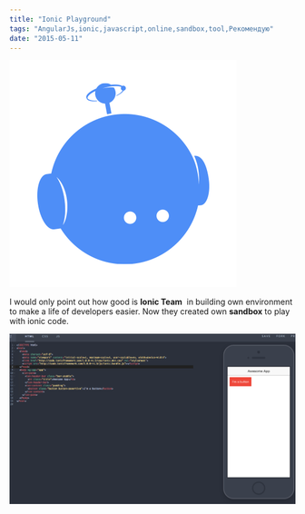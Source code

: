 ```yaml
---
title: "Ionic Playground"
tags: "AngularJs,ionic,javascript,online,sandbox,tool,Рекомендую"
date: "2015-05-11"
---
```


![ionitron-twitter](images/ionitron-twitter.png)

I would only point out how good is **Ionic Team**  in building own environment to make a life of developers easier. Now they created own **sandbox** to play with ionic code.

[![ionic playground](images/Screenshot-2015-05-11-09.28.35.png)](http://play.ionic.io/app/3707d8aa5d7f)
